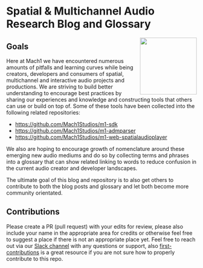 # Spatial & Multichannel Audio Research Blog and Glossary

[<img align="right" width="150" src="https://firstcontributions.github.io/assets/Readme/join-slack-team.png">](https://join.slack.com/t/spatialaudio/shared_invite/enQtNjk0ODE4NjQ4NjExLWQ5YWUyNWQ4NWEwMDEwZmJiNmI5MzBhYjM3OTE3NTYxYzdjZDE2YTlhZDI4OGY0ZjdkNmM1NzgxNjI5OGU4ZWE)

## Goals
Here at Mach1 we have encountered numerous amounts of pitfalls and learning curves while being creators, developers and consumers of spatial, multichannel and interactive audio projects and productions. We are striving to build better understanding to encourage best practices by sharing our experiences and knowledge and constructing tools that others can use or build on top of. Some of these tools have been collected into the following related repositories: 
 - https://github.com/Mach1Studios/m1-sdk
 - https://github.com/Mach1Studios/m1-admparser
 - https://github.com/Mach1Studios/m1-web-spatialaudioplayer

We also are hoping to encourage growth of nomenclature around these emerging new audio mediums and do so by collecting terms and phrases into a glossary that can show related linking to words to reduce confusion in the current audio creator and developer landscapes.

The ultimate goal of this blog and repository is to also get others to contribute to both the blog posts and glossary and let both become more community orientated. 

## Contributions

Please create a PR (pull request) with your edits for review, please also include your name in the appropriate area for credits or otherwise feel free to suggest a place if there is not an appropriate place yet. 
Feel free to reach out via our [Slack channel](https://spatialaudio.slack.com) with any questions or support, also [first-contributions](https://github.com/firstcontributions/first-contributions) is a great resource if you are not sure how to properly contribute to this repo. 